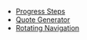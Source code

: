 - [Progress Steps](https://timteaman.github.io/js_projects/progress_steps)
- [Quote Generator](https://timteaman.github.io/js_projects/quote_generator)
- [Rotating Navigation](https://timteaman.github.io/js_projects/rotating_navigation)
